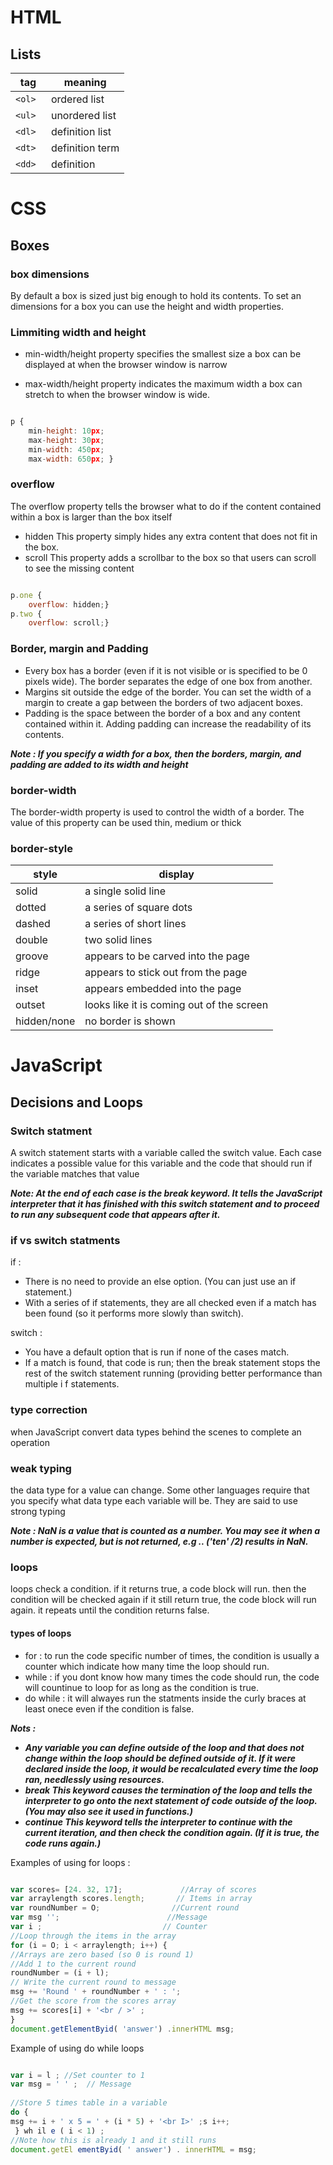 # HTML

## Lists


tag   | meaning
---------|-------------------
`<ol>`   |  ordered list 
`<ul>`   |  unordered list 
`<dl>`   |  definition list 
`<dt>`   |  definition term 
`<dd> `  |  definition


# CSS

## Boxes

### box dimensions

By default a box is sized just big enough to hold its contents. To set an dimensions for a box you can use the height and width properties.


### Limmiting width and height

- min-width/height property specifies the smallest size a box can be displayed at when the browser window is narrow

- max-width/height property indicates the maximum width a box can stretch to when the browser window is wide.

```javascript

p { 
    min-height: 10px;
    max-height: 30px;
    min-width: 450px;
    max-width: 650px; }

```


### overflow

The overflow property tells the browser what to do if the content contained within a box is larger than the box itself

- hidden This property simply hides any extra content that does not fit in the box.
- scroll This property adds a scrollbar to the box so that users can scroll to see the missing content

```javascript

p.one { 
    overflow: hidden;}
p.two { 
    overflow: scroll;}

```

### Border, margin and Padding

- Every box has a border (even if it is not visible or is specified to be 0 pixels wide). The border separates the edge of one box from another.
- Margins sit outside the edge of the border. You can set the width of a margin to create a gap between the borders of two adjacent boxes.
- Padding is the space between the border of a box and any content contained within it. Adding padding can increase the readability of its contents. 

***Note : If you specify a width for a box, then the borders, margin, and padding are added to its width and height***

### border-width

The border-width property is used to control the width of a border. The value of this property can be used thin, medium or thick

### border-style  

style    | display
------------|-----------------------------------------------
solid       | a single solid line
dotted      | a series of square dots 
dashed      | a series of short lines
double      | two solid lines 
groove      | appears to be carved into the page
ridge       | appears to stick out from the page
inset       | appears embedded into the page
outset      | looks like it is coming out of the screen
hidden/none | no border is shown

# JavaScript

## Decisions and Loops

### Switch statment

A switch statement starts with a variable called the switch value. Each case indicates a possible value for this variable and the code that should run if the variable matches that value

***Note: At the end of each case is the break keyword. It tells the JavaScript interpreter that it has finished with this switch statement and to proceed to run any subsequent code that appears after it.***

### if vs switch statments

if :

- There is no need to provide an else option. (You can just use an if statement.) 
- With a series of if statements, they are all checked even if a match has been found (so it performs more slowly than switch). 

switch :

- You have a default option that is run if none of the cases match. 
- If a match is found, that code is run; then the break statement stops the rest of the switch statement running (providing better performance than multiple i f statements.

### type correction 

when JavaScript convert data types behind the scenes to complete an operation

### weak typing 

the data type for a value can change. Some other languages require that you specify what data type each variable will be. They are said to use strong typing

***Note : NaN is a value that is counted as a number. You may see it when a number is expected, but is not returned, e.g .. ('ten' /2) results in NaN.***

### loops

loops check a condition. if it returns true, a code block will run. then the condition will be checked again if it still return true, the code block will run again. it repeats until the condition returns false. 

#### types of loops

- for : to run the code specific number of times, the condition is usually a counter which indicate how many time the loop should run.
- while : if you dont know how many times the code should run, the code will countinue to loop for as long as the condition is true.
- do while : it will alwayes run the statments inside the curly braces at least onece even if the condition is false.

***Nots :*** 
- ***Any variable you can define outside of the loop and that does not change within the loop should be defined outside of it. If it were declared inside the loop, it would be recalculated every time the loop ran, needlessly using resources.***
- ***break This keyword causes the termination of the loop and tells the interpreter to go onto the next statement of code outside of the loop. (You may also see it used in functions.)***
- ***continue This keyword tells the interpreter to continue with the current iteration, and then check the condition again. (If it is true, the code runs again.)***

Examples of using for loops :

```javascript

var scores= [24. 32, 17];             //Array of scores
var arraylength scores.length;       // Items in array
var roundNumber = O;                //Current round 
var msg '';                        //Message 
var i ;                           // Counter 
//Loop through the items in the array 
for (i = O; i < arraylength; i++) { 
//Arrays are zero based (so 0 is round 1) 
//Add 1 to the current round 
roundNumber = (i + l); 
// Write the current round to message 
msg += 'Round ' + roundNumber + ' : '; 
//Get the score from the scores array 
msg += scores[i] + '<br / >' ; 
}
document.getElementByid( 'answer') .innerHTML msg; 

```
Example of using do while loops

```javascript

var i = l ; //Set counter to 1 
var msg = ' ' ;  // Message
 
//Store 5 times table in a variable 
do { 
msg += i + ' x 5 = ' + (i * 5) + '<br I>' ;s i++; 
 } wh il e ( i < 1) ; 
//Note how this is already 1 and it still runs 
document.getEl ementByid( ' answer') . innerHTML = msg; 

```

